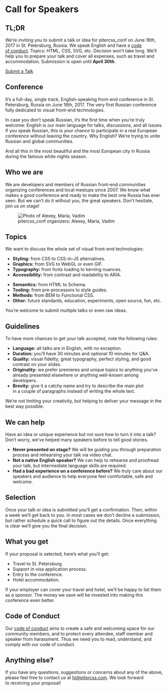 # Call for Speakers

## TL;DR

We’re inviting you to submit a talk or idea for pitercss_conf on June 16th, 2017 in St. Petersburg, Russia. We speak English and have a [code of conduct](/code-of-conduct/). Topics: HTML, CSS, SVG, etc. Decision won’t take long. We’ll help you to prepare your talk and cover all expenses, such as travel and accommodation. Submission is open until **April 30th**.

<a class="ui-Button ui-Button_Action" href="https://docs.google.com/a/pitercss.com/forms/d/e/1FAIpQLSfRjS2YFPuQimag7j6jJ4AXCuCXJ9f2d2zUoHE2xC4HkYioNg/viewform" target="_blank">Submit a Talk</a>

## Conference

It’s a full-day, single track, English-speaking front-end conference in St. Petersburg, Russia on June 16th, 2017. The very first Russian conference fully dedicated to visual front-end technologies.

In case you don’t speak Russian, it’s the first time when you’re truly welcome: English is our main language for talks, discussions, and all issues. If you speak Russian, this is your chance to participate in a real European conference without leaving the country. Why English? We’re trying to unite Russian and global communities.

And all this in the most beautiful and the most European city in Russia during the famous white nights season.

## Who we are

We are developers and members of Russian front-end communities organizing conferences and local meetups since 2007. We know what makes a good conference and ready to make the best one Russia has ever seen. But we can’t do it without you, the great speakers. Don’t hesitate, join us on stage!

<figure class="is-wider">
    <img src="/images/team.jpg" srcset="/images/team@2x.jpg 2x" alt="Photo of Alexey, Maria, Vadim">
    <figcaption>pitercss_conf organizers: Alexey, Maria, Vadim</figcaption>
</figure>

## Topics

We want to discuss the whole set of visual front-end technologies:

<div class="ui-Cols">
    <ul class="ui-Cols-Item">
        <li><strong>Styling:</strong> from CSS to CSS-in-JS alternatives.</li>
        <li><strong>Graphics:</strong> from SVG to WebGL or even GIF.</li>
        <li><strong>Typography:</strong> from fonts loading to kerning nuances.</li>
        <li><strong>Accessibility:</strong> from contrast and readability to ARIA.</li>
    </ul>
    <ul class="ui-Cols-Item">
        <li><strong>Semantics:</strong> from HTML to Schema.</li>
        <li><strong>Tooling:</strong> from pre-processors to style guides.</li>
        <li><strong>Methods:</strong> from BEM to Functional CSS.</li>
        <li><strong>Other:</strong> future standards, education, experiments, open source, fun, etc.</li>
    </ul>
</div>

You’re welcome to submit multiple talks or even raw ideas.

## Guidelines

To have more chances to get your talk accepted, note the following rules:

- **Language:** all talks are in English, with no exception.
- **Duration:** you’ll have 30 minutes and optional 10 minutes for Q&A.
- **Quality:** visual fidelity, great typography, perfect styling, and good contrast on your slides.
- **Originality:** we prefer premieres and unique topics to anything you’ve already presented elsewhere or anything well-known among developers.
- **Brevity:** give it a catchy name and try to describe the main plot in a couple of paragraphs instead of writing the whole text.

We’re not limiting your creativity, but helping to deliver your message in the best way possible.

## We can help

Have an idea or unique experience but not sure how to turn it into a talk? Don’t worry, we’ve helped many speakers before to tell good stories.

- **Never presented on stage?** We will be guiding you through preparation process and rehearsing your talk via video chat.
- **Not a native English speaker?** We can help to rehearse and proofread your talk, but intermediate language skills are required.
- **Had a bad experience on a conference before?** We truly care about our speakers and audience to help everyone feel comfortable, safe and welcome.

## Selection

Once your talk or idea is submitted you’ll get a confirmation. Then, within a week we’ll get back to you. In most cases we don’t decline a submission, but rather schedule a quick call to figure out the details. Once everything is clear we’ll give you the final decision.

## What you get

If your proposal is selected, here’s what you’ll get:

- Travel to St. Petersburg.
- Support in visa application process.
- Entry to the conference.
- Hotel accommodation.

If your employer can cover your travel and hotel, we’ll be happy to list them as a sponsor. The money we save will be invested into making this conference even better.

## Code of Conduct

Our [code of conduct](/code-of-conduct/) aims to create a safe and welcoming space for our community members, and to protect every attendee, staff member and speaker from harassment. Thus we need you to read, understand, and comply with our code of conduct.

## Anything else?

If you have any questions, suggestions or concerns about any of the above, please feel free to contact us at [hi@pitercss.com](mailto:hi@pitercss.com). We look forward to receiving your proposal!
